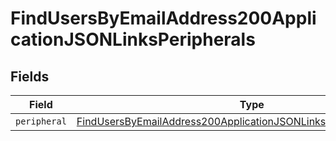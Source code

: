 # FindUsersByEmailAddress200ApplicationJSONLinksPeripherals


## Fields

| Field                                                                                                                                                                 | Type                                                                                                                                                                  | Required                                                                                                                                                              | Description                                                                                                                                                           |
| --------------------------------------------------------------------------------------------------------------------------------------------------------------------- | --------------------------------------------------------------------------------------------------------------------------------------------------------------------- | --------------------------------------------------------------------------------------------------------------------------------------------------------------------- | --------------------------------------------------------------------------------------------------------------------------------------------------------------------- |
| `peripheral`                                                                                                                                                          | [FindUsersByEmailAddress200ApplicationJSONLinksPeripheralsPeripheral](../../models/operations/findusersbyemailaddress200applicationjsonlinksperipheralsperipheral.md) | :heavy_minus_sign:                                                                                                                                                    | N/A                                                                                                                                                                   |